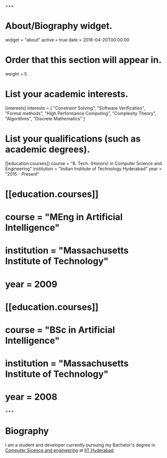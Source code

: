 +++
# About/Biography widget.
widget = "about"
active = true
date = 2016-04-20T00:00:00

# Order that this section will appear in.
weight = 5

# List your academic interests.
[interests]
  interests = [
    "Constraint Solving",
    "Software Verification",
    "Formal methods",
    "High Performance Computing",
    "Complexity Theory",
    "Algorithms",
    "Discrete Mathematics"
  ]

# List your qualifications (such as academic degrees).
[[education.courses]]
  course = "B. Tech. (Honors) in Computer Science and Engineering"
  institution = "Indian Institute of Technology Hyderabad"
  year = "2015 - Present"

# [[education.courses]]
#   course = "MEng in Artificial Intelligence"
#   institution = "Massachusetts Institute of Technology"
#   year = 2009

# [[education.courses]]
#   course = "BSc in Artificial Intelligence"
#   institution = "Massachusetts Institute of Technology"
#   year = 2008

+++

# Biography

I am a student and developer currently pursuing my Bachelor's degree in
[Computer Sicence and engineering](https://cse.iith.ac.in) at
[IIT Hyderabad](https://iith.ac.in).

